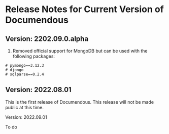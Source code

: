 # Release Notes for Current Version of Documendous

## Version: 2202.09.0.alpha

1. Removed official support for MongoDB but can be used with the following packages:

```
# pymongo==3.12.3
# djongo
# sqlparse==0.2.4
```

## Version: 2022.08.01

This is the first release of Documendous. This release will not be made public at this time.

Version: 2022.09.01

To do

